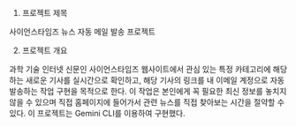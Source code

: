 1. 프로젝트 제목

사이언스타임즈 뉴스 자동 메일 발송 프로젝트

2. 프로젝트 개요

과학 기술 인터넷 신문인 사이언스타임즈 웹사이트에서 관심 있는 특정 카테고리에 해당하는 새로운 기사를 실시간으로 확인하고, 해당 기사의 링크를 내 이메일 계정으로 자동 발송하는 작업 구현을 목적으로 한다. 이 작업은 본인에게 꼭 필요한 최신 정보를 놓치지 않을 수 있으며 직접 홈페이지에 들어가서 관련 뉴스를 직접 찾아보는 시간을 절약할 수 있다. 이 프로젝트는 Gemini CLI를 이용하여 구현했다.
